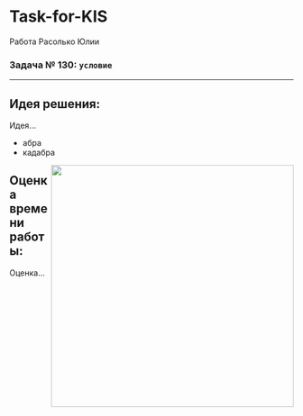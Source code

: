 # Task-for-KIS
Работа Расолько Юлии
### Задача № 130: ``` условие ```

---

## Идея решения:
Идея...
+ абра
+ кадабра

<a href="url"><img src=Image.jpg align="right" height="430"></a>

## Оценка времени работы:
Оценка...
